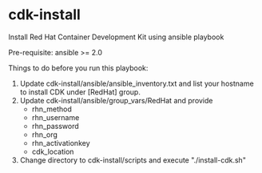 # cdk-install
Install Red Hat Container Development Kit using ansible playbook

Pre-requisite: ansible >= 2.0

Things to do before you run this playbook:

1. Update cdk-install/ansible/ansible_inventory.txt and list your hostname to install CDK under [RedHat] group.
2. Update cdk-install/ansible/group_vars/RedHat and provide 
    * rhn_method
    * rhn_username
    * rhn_password
    * rhn_org
    * rhn_activationkey
    * cdk_location
3. Change directory to cdk-install/scripts and execute "./install-cdk.sh"